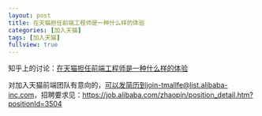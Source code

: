 ```yaml
---
layout: post
title: 在天猫担任前端工程师是一种什么样的体验
categories: [加入天猫]
tags: [加入天猫]
fullview: true
---
```


知乎上的讨论：[在天猫担任前端工程师是一种什么样的体验](https://www.zhihu.com/question/33589154)

对加入天猫前端团队有意向的，可以发简历到join-tmallfe@list.alibaba-inc.com，招聘要求见：https://job.alibaba.com/zhaopin/position_detail.htm?positionId=3504
